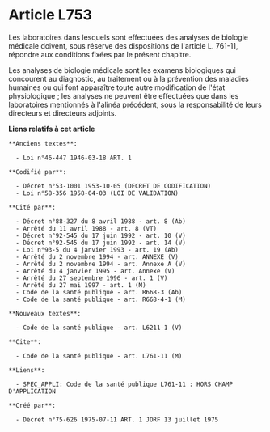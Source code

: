 # Article L753

Les laboratoires dans lesquels sont effectuées des analyses de biologie médicale doivent, sous réserve des dispositions de
l'article L. 761-11, répondre aux conditions fixées par le présent chapitre.

Les analyses de biologie médicale sont les examens biologiques qui concourent au diagnostic, au traitement ou à la prévention
des maladies humaines ou qui font apparaître toute autre modification de l'état physiologique ; les analyses ne peuvent être
effectuées que dans les laboratoires mentionnés à l'alinéa précédent, sous la responsabilité de leurs directeurs et
directeurs adjoints.

**Liens relatifs à cet article**

	**Anciens textes**:

	  - Loi n°46-447 1946-03-18 ART. 1

	**Codifié par**:

	  - Décret n°53-1001 1953-10-05 (DECRET DE CODIFICATION)
	  - Loi n°58-356 1958-04-03 (LOI DE VALIDATION)

	**Cité par**:

	  - Décret n°88-327 du 8 avril 1988 - art. 8 (Ab)
	  - Arrêté du 11 avril 1988 - art. 8 (VT)
	  - Décret n°92-545 du 17 juin 1992 - art. 10 (V)
	  - Décret n°92-545 du 17 juin 1992 - art. 14 (V)
	  - Loi n°93-5 du 4 janvier 1993 - art. 19 (Ab)
	  - Arrêté du 2 novembre 1994 - art. ANNEXE (V)
	  - Arrêté du 2 novembre 1994 - art. Annexe A (V)
	  - Arrêté du 4 janvier 1995 - art. Annexe (V)
	  - Arrêté du 27 septembre 1996 - art. 1 (V)
	  - Arrêté du 27 mai 1997 - art. 1 (M)
	  - Code de la santé publique - art. R668-3 (Ab)
	  - Code de la santé publique - art. R668-4-1 (M)

	**Nouveaux textes**:

	  - Code de la santé publique - art. L6211-1 (V)

	**Cite**:

	  - Code de la santé publique - art. L761-11 (M)

	**Liens**:

	  - SPEC_APPLI: Code de la santé publique L761-11 : HORS CHAMP D'APPLICATION

	**Créé par**:

	  - Décret n°75-626 1975-07-11 ART. 1 JORF 13 juillet 1975
